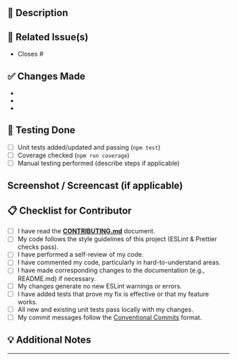<!--
Thank you for contributing to the Electron React Template! We appreciate your efforts.

Please provide a clear and concise description of your Pull Request.
Ensure you have read our CONTRIBUTING.md guide and that your PR addresses an existing issue or has been discussed.
-->

## 📝 Description

<!-- What does this PR change or add? Why is this change being made? -->

## 🔗 Related Issue(s)

<!--
Link to any relevant issues.
Please use keywords like "Closes #123" or "Fixes #456" if this PR fully resolves an issue.
Otherwise, use "Addresses #789" or "Related to #101".
-->

- Closes # <!-- issue number -->

## ✅ Changes Made

<!--
Provide a brief, bulleted list of the main changes introduced by this PR.
- Example: Added a new utility function for X.
- Example: Fixed a bug in Y component.
- Example: Updated documentation for Z.
-->

-
-
-

## 🧪 Testing Done

<!-- Describe the testing you've performed to ensure your changes work correctly and don't break existing functionality. -->

- [ ] Unit tests added/updated and passing (`npm test`)
- [ ] Coverage checked (`npm run coverage`)
- [ ] Manual testing performed (describe steps if applicable)

## Screenshot / Screencast (if applicable)

<!-- If your PR includes UI changes or complex interactions, please provide screenshots or a short screencast. -->

## 📋 Checklist for Contributor

<!--
Please review this checklist before submitting.
Items that are not applicable can be marked as N/A.
-->

- [ ] I have read the [**CONTRIBUTING.md**](https://github.com/BrainerVirus/electron-react-template/blob/main/CONTRIBUTING.md) document.
- [ ] My code follows the style guidelines of this project (ESLint & Prettier checks pass).
- [ ] I have performed a self-review of my code.
- [ ] I have commented my code, particularly in hard-to-understand areas.
- [ ] I have made corresponding changes to the documentation (e.g., README.md) if necessary.
- [ ] My changes generate no new ESLint warnings or errors.
- [ ] I have added tests that prove my fix is effective or that my feature works.
- [ ] All new and existing unit tests pass locally with my changes.
- [ ] My commit messages follow the [Conventional Commits](https://www.conventionalcommits.org/) format.

## 💡 Additional Notes

<!-- Any other information that might be helpful for the reviewer, or questions you have. -->

---
